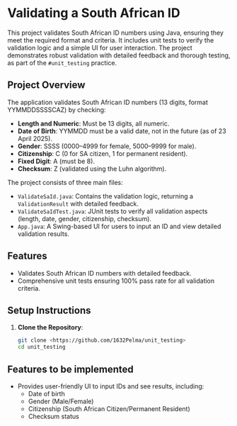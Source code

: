 # Validating a South African ID

This project validates South African ID numbers using Java, ensuring they meet the required format and criteria. It includes unit tests to verify the validation logic and a simple UI for user interaction. The project demonstrates robust validation with detailed feedback and thorough testing, as part of the `#unit_testing` practice.

## Project Overview

The application validates South African ID numbers (13 digits, format YYMMDDSSSSCAZ) by checking:
- **Length and Numeric**: Must be 13 digits, all numeric.
- **Date of Birth**: YYMMDD must be a valid date, not in the future (as of 23 April 2025).
- **Gender**: SSSS (0000–4999 for female, 5000–9999 for male).
- **Citizenship**: C (0 for SA citizen, 1 for permanent resident).
- **Fixed Digit**: A (must be 8).
- **Checksum**: Z (validated using the Luhn algorithm).

The project consists of three main files:
- `ValidateSaId.java`: Contains the validation logic, returning a `ValidationResult` with detailed feedback.
- `ValidateSaIdTest.java`: JUnit tests to verify all validation aspects (length, date, gender, citizenship, checksum).
- `App.java`: A Swing-based UI for users to input an ID and view detailed validation results.

## Features 

- Validates South African ID numbers with detailed feedback.
- Comprehensive unit tests ensuring 100% pass rate for all validation criteria.

## Setup Instructions

1. **Clone the Repository**:
   ```bash
   git clone <https://github.com/1632Pelma/unit_testing>
   cd unit_testing

## Features to be implemented
- Provides user-friendly UI to input IDs and see results, including:
  - Date of birth
  - Gender (Male/Female)
  - Citizenship (South African Citizen/Permanent Resident)
  - Checksum status
